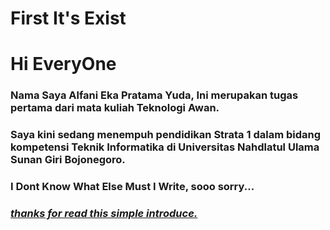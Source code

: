 # First It's Exist
# Hi EveryOne

### Nama Saya Alfani Eka Pratama Yuda, Ini merupakan tugas pertama dari mata kuliah Teknologi Awan.
### Saya kini sedang menempuh pendidikan Strata 1 dalam bidang kompetensi Teknik Informatika di Universitas Nahdlatul Ulama Sunan Giri Bojonegoro.
### I Dont Know What Else Must I Write, sooo sorry...
### <ins>_thanks for read this simple introduce._</ins>
